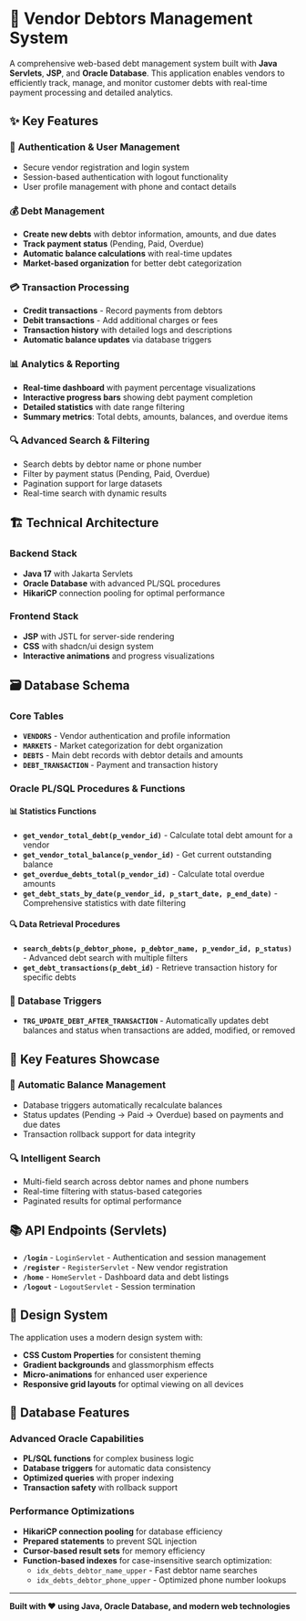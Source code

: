 # 🏪 Vendor Debtors Management System

A comprehensive web-based debt management system built with **Java Servlets**, **JSP**, and **Oracle Database**. This application enables vendors to efficiently track, manage, and monitor customer debts with real-time payment processing and detailed analytics.

## ✨ Key Features

### 🔐 **Authentication & User Management**
- Secure vendor registration and login system
- Session-based authentication with logout functionality
- User profile management with phone and contact details

### 💰 **Debt Management**
- **Create new debts** with debtor information, amounts, and due dates
- **Track payment status** (Pending, Paid, Overdue)
- **Automatic balance calculations** with real-time updates
- **Market-based organization** for better debt categorization

### 💳 **Transaction Processing**
- **Credit transactions** - Record payments from debtors
- **Debit transactions** - Add additional charges or fees
- **Transaction history** with detailed logs and descriptions
- **Automatic balance updates** via database triggers

### 📊 **Analytics & Reporting**
- **Real-time dashboard** with payment percentage visualizations
- **Interactive progress bars** showing debt payment completion
- **Detailed statistics** with date range filtering
- **Summary metrics**: Total debts, amounts, balances, and overdue items

### 🔍 **Advanced Search & Filtering**
- Search debts by debtor name or phone number
- Filter by payment status (Pending, Paid, Overdue)
- Pagination support for large datasets
- Real-time search with dynamic results

## 🏗️ Technical Architecture

### **Backend Stack**
- **Java 17** with Jakarta Servlets
- **Oracle Database** with advanced PL/SQL procedures
- **HikariCP** connection pooling for optimal performance

### **Frontend Stack**
- **JSP** with JSTL for server-side rendering
- **CSS** with shadcn/ui design system
- **Interactive animations** and progress visualizations

## 🗃️ Database Schema

### **Core Tables**
- **`VENDORS`** - Vendor authentication and profile information
- **`MARKETS`** - Market categorization for debt organization
- **`DEBTS`** - Main debt records with debtor details and amounts
- **`DEBT_TRANSACTION`** - Payment and transaction history

### **Oracle PL/SQL Procedures & Functions**

#### **📊 Statistics Functions**
- **`get_vendor_total_debt(p_vendor_id)`** - Calculate total debt amount for a vendor
- **`get_vendor_total_balance(p_vendor_id)`** - Get current outstanding balance
- **`get_overdue_debts_total(p_vendor_id)`** - Calculate total overdue amounts
- **`get_debt_stats_by_date(p_vendor_id, p_start_date, p_end_date)`** - Comprehensive statistics with date filtering

#### **🔍 Data Retrieval Procedures**
- **`search_debts(p_debtor_phone, p_debtor_name, p_vendor_id, p_status)`** - Advanced debt search with multiple filters
- **`get_debt_transactions(p_debt_id)`** - Retrieve transaction history for specific debts

### **🤖 Database Triggers**
- **`TRG_UPDATE_DEBT_AFTER_TRANSACTION`** - Automatically updates debt balances and status when transactions are added, modified, or removed

## 🎯 Key Features Showcase

### **🔄 Automatic Balance Management**
- Database triggers automatically recalculate balances
- Status updates (Pending → Paid → Overdue) based on payments and due dates
- Transaction rollback support for data integrity

### **🔍 Intelligent Search**
- Multi-field search across debtor names and phone numbers
- Real-time filtering with status-based categories
- Paginated results for optimal performance

## 📚 API Endpoints (Servlets)

- **`/login`** - `LoginServlet` - Authentication and session management
- **`/register`** - `RegisterServlet` - New vendor registration
- **`/home`** - `HomeServlet` - Dashboard data and debt listings
- **`/logout`** - `LogoutServlet` - Session termination

## 🎨 Design System

The application uses a modern design system with:
- **CSS Custom Properties** for consistent theming
- **Gradient backgrounds** and glassmorphism effects
- **Micro-animations** for enhanced user experience
- **Responsive grid layouts** for optimal viewing on all devices

## 🔧 Database Features

### **Advanced Oracle Capabilities**
- **PL/SQL functions** for complex business logic
- **Database triggers** for automatic data consistency
- **Optimized queries** with proper indexing
- **Transaction safety** with rollback support

### **Performance Optimizations**
- **HikariCP connection pooling** for database efficiency
- **Prepared statements** to prevent SQL injection
- **Cursor-based result sets** for memory efficiency
- **Function-based indexes** for case-insensitive search optimization:
  - `idx_debts_debtor_name_upper` - Fast debtor name searches
  - `idx_debts_debtor_phone_upper` - Optimized phone number lookups
---

**Built with ❤️ using Java, Oracle Database, and modern web technologies**
